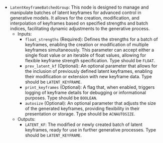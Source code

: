 - `LatentKeyframeBatchedGroup`: This node is designed to manage and manipulate batches of latent keyframes for advanced control in generative models. It allows for the creation, modification, and interpolation of keyframes based on specified strengths and batch indices, facilitating dynamic adjustments to the generative process.
    - Inputs:
        - `float_strengths` (Required): Defines the strengths for a batch of keyframes, enabling the creation or modification of multiple keyframes simultaneously. This parameter can accept either a single float value or an iterable of float values, allowing for flexible keyframe strength specification. Type should be `FLOAT`.
        - `prev_latent_kf` (Optional): An optional parameter that allows for the inclusion of previously defined latent keyframes, enabling their modification or extension with new keyframe data. Type should be `LATENT_KEYFRAME`.
        - `print_keyframes` (Optional): A flag that, when enabled, triggers logging of keyframe details for debugging or informational purposes. Type should be `BOOLEAN`.
        - `autosize` (Optional): An optional parameter that adjusts the size of the generated keyframes, providing flexibility in their presentation or storage. Type should be `ACNAUTOSIZE`.
    - Outputs:
        - `LATENT_KF`: The modified or newly created batch of latent keyframes, ready for use in further generative processes. Type should be `LATENT_KEYFRAME`.
